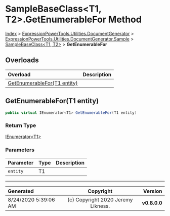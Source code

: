 ﻿# SampleBaseClass&lt;T1, T2>.GetEnumerableFor Method

[Index](../index.md) > [ExpressionPowerTools.Utilities.DocumentGenerator](ExpressionPowerTools.Utilities.DocumentGenerator.a.md) > [ExpressionPowerTools.Utilities.DocumentGenerator.Sample](ExpressionPowerTools.Utilities.DocumentGenerator.Sample.n.md) > [SampleBaseClass<T1, T2>](ExpressionPowerTools.Utilities.DocumentGenerator.Sample.SampleBaseClass`2.cs.md) > **GetEnumerableFor**



## Overloads

| Overload | Description |
| :-- | :-- |
| [GetEnumerableFor(T1 entity)](#getenumerablefort1-entity) |  |
## GetEnumerableFor(T1 entity)



```csharp
public virtual IEnumerator<T1> GetEnumerableFor(T1 entity)
```

### Return Type

 [IEnumerator&lt;T1>](https://docs.microsoft.com/dotnet/api/system.collections.generic.ienumerator-1) 

### Parameters

| Parameter | Type | Description |
| :-- | :-- | :-- |
| `entity` | T1 |  |



---

| Generated | Copyright | Version |
| :-- | :-: | --: |
| 8/24/2020 5:39:06 AM | (c) Copyright 2020 Jeremy Likness. | **v0.8.0.0** |
